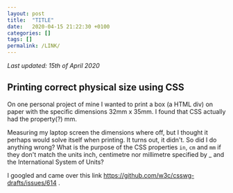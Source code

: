 ```yaml
---
layout: post
title:  "TITLE"
date:   2020-04-15 21:22:30 +0100
categories: []
tags: []
permalink: /LINK/
---
```


_Last updated: 15th of April 2020_

## Printing correct physical size using CSS

On one personal project of mine I wanted to print a box (a HTML div) on paper with the specific dimensions 32mm x 35mm. I found that CSS actually had the property(?) mm.

Measuring my laptop screen the dimensions where off, but I thought it perhaps would solve itself when printing. It turns out, it didn't. So did I do anything wrong? What is the purpose of the CSS properties `in`, `cm` and `mm` if they don't match the units inch, centimetre nor millimetre specified by _ and the International System of Units?

I googled and came over this link https://github.com/w3c/csswg-drafts/issues/614 .
